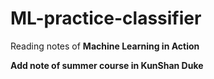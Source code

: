 # ML-practice-classifier

Reading notes of <b>Machine Learning in Action

Add note of summer course in KunShan Duke